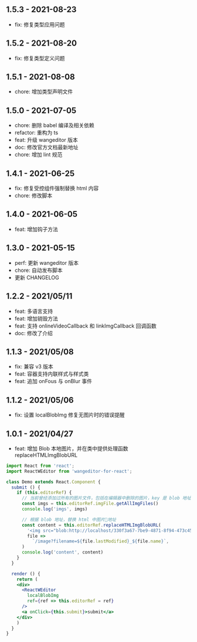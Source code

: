 <!--
 * @Author: donggg
 * @LastEditors: donggg
 * @Date: 2021-04-27 19:13:31
 * @LastEditTime: 2021-08-08 23:57:02
-->
## 1.5.3 - 2021-08-23
- fix: 修复类型应用问题

## 1.5.2 - 2021-08-20
- fix: 修复类型定义问题
  
## 1.5.1 - 2021-08-08
- chore: 增加类型声明文件

## 1.5.0 - 2021-07-05
- chore: 删除 babel 编译及相关依赖
- refactor: 重构为 ts
- feat: 升级 wangeditor 版本
- doc: 修改官方文档最新地址
- chore: 增加 lint 规范

## 1.4.1 - 2021-06-25
- fix: 修复受控组件强制替换 html 内容
- chore: 修改脚本

## 1.4.0 - 2021-06-05
- feat: 增加钩子方法

## 1.3.0 - 2021-05-15
- perf: 更新 wangeditor 版本
- chore: 自动发布脚本
- 更新 CHANGELOG

## 1.2.2 - 2021/05/11
- feat: 多语言支持
- feat: 增加销毁方法
- feat: 支持 onlineVideoCallback 和 linkImgCallback 回调函数
- doc: 修改了介绍

## 1.1.3 - 2021/05/08
- fix: 兼容 v3 版本
- feat: 容器支持内联样式与样式类
- feat: 追加 onFous 与 onBlur 事件

## 1.1.2 - 2021/05/06
- fix: 设置 localBlobImg 修复无图片时的错误提醒

## 1.0.1 - 2021/04/27
- feat: 增加 Blob 本地图片，并在类中提供处理函数 replaceHTMLImgBlobURL

```jsx
import React from 'react';
import ReactWEditor from 'wangeditor-for-react';

class Demo extends React.Component {
  submit () {
    if (this.editorRef) {
      // 当前曾经添加过所有的图片文件，包括在编辑器中删除的图片，key 是 blob 地址，value 是 File
      const imgs = this.editorRef.imgFile.getAllImgFiles()
      console.log('imgs', imgs)

      // 根据 blob 地址，替换 html 中图片地址
      const content = this.editorRef.replaceHTMLImgBlobURL(
        '<img src="blob:http://localhost/330f3a67-7be9-4871-8f94-473c45c1f524>',
        file =>
          `/image?filename=${file.lastModified}_${file.name}`,
      )
      console.log('content', content)
    }
  }

  render () {
    return (
    <div>
      <ReactWEditor
        localBlobImg
        ref={ref => this.editorRef = ref}
      />
      <a onClick={this.submit}>submit</a>
    </div>
    )
  }
}
```
